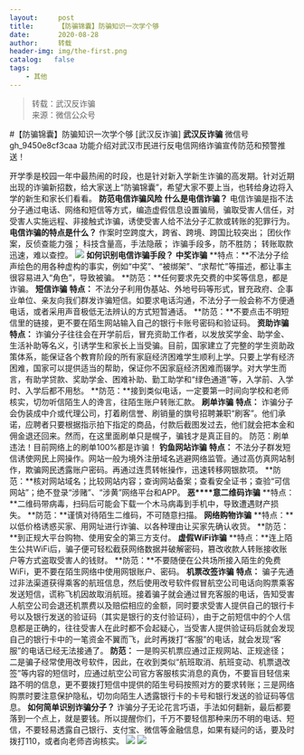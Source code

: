 ```yaml
---
layout:     post
title:      【防骗锦囊】防骗知识一次学个够
date:       2020-08-28
author:     转载
header-img: img/the-first.png
catalog:   false
tags:
    - 其他
---
```


<blockquote><p>转载：武汉反诈骗<br>
来源：微信公众号</p></blockquote>

#【防骗锦囊】防骗知识一次学个够
[武汉反诈骗]
**武汉反诈骗**
微信号gh_9450e8cf3caa
功能介绍对武汉市民进行反电信网络诈骗宣传防范和预警推送！

开学季是校园一年中最热闹的时段，也是针对新入学新生诈骗的高发期。针对近期出现的诈骗新招数，给大家送上“防骗锦囊”，希望大家不要上当，也转给身边将入学的新生和家长们看看。
**防范电信诈骗风险**
**什么是电信诈骗？**
电信诈骗是指不法分子通过电话、网络和短信等方式，编造虚假信息设置骗局，骗取受害人信任，对受害人实施远程、非接触式诈骗，诱使受害人给不法分子汇款或转账的犯罪行为。
**电信诈骗的特点是什么？**
作案时空跨度大，跨省、跨境、跨国比较突出；
团伙作案，反侦查能力强；
科技含量高，手法隐蔽；
诈骗手段多，防不胜防；
转账取款迅速，难以查控。
![]({{site.baseurl}}/postimg/sI3za4NTRVKLdVbYaLOxSZnBaLdxGC6VFJMeEq50AMqpje8RxicfnxtgP6FuH10n4DNPREKWib4twqiaHLQ0L8ia4g.jpeg)
**如何识别电信诈骗手段？**
**中奖诈骗**
**特点：**不法分子绘声绘色的用各种虚构的事实，例如“中奖”、“被绑架”、“求帮忙”等描述，都让事主很容易进入“角色”，导致被骗。
**防范：**任何要求先交费的中奖等信息，都是诈骗。
**短信诈骗**
**特点：**
不法分子利用伪基站、外地号码等形式，冒充政府、企事业单位、亲友向我们群发诈骗短信。如要求电话沟通，不法分子一般会称不方便通电话，或者采用声音极低无法辨认的方式短暂通话。
**防范：**不要点击不明短信里的链接，更不要在陌生网站输入自己的银行卡账号密码和验证码。
**资助诈骗**
**特点：**
诈骗分子往往会在开学前后，冒充资助工作者，以发放奖学金、助学金、生活补助等名义，引诱学生和家长上当受骗。目前，国家建立了完整的学生资助政策体系，能保证各个教育阶段的所有家庭经济困难学生顺利上学。只要上学有经济困难，国家可以提供适当的帮助，保证你不因家庭经济困难而辍学。对大学生而言，有助学贷款、奖助学金、困难补助、勤工助学和“绿色通道”等，入学前、入学时、入学后都不用愁。
**防范：**接到类似电话，一定要第一时间向学校和老师核实，切勿听信陌生人的谗言，往陌生账户转账汇款。
**刷单诈骗**
**特点：**
诈骗分子会伪装成中介或代理公司，打着刷信誉、刷销量的旗号招聘兼职“刷客”。他们承诺，应聘者只要根据指示拍下指定的商品，付款后截图发过去，他们就会把本金和佣金退还回来。然而，在这里面刷单只是幌子，骗钱才是真正目的。
防范：刷单违法！目前网络上的刷单100%都是诈骗！
**钓鱼网站诈骗**
**特点：**
不法分子群发短信诱使网民上网操作。网站一般为境外注册域名逃避网络监管。通过高仿真网站制作，欺骗网民透露账户密码。再通过连贯转帐操作，迅速转移网银款项。
**防范：**核对网站域名；比较网站内容；查询网站备案；查看安全证书；查验“可信网站”；绝不登录“涉赌”、“涉黄”网络平台和APP。
**恶****意二维码诈骗**
**特点：**二维码带病毒，扫码后可能会下载一个木马病毒到手机中，导致遭遇财产损失。
**防范：**谨慎对待陌生二维码，不可随意扫描。
**网络购物诈骗**
**特点：**以低价格诱惑买家、用网址进行诈骗、以各种理由让买家先确认收货。
**防范：**到正规大平台购物、使用安全的第三方支付。
**虚假WiFi诈骗**
**特点：**连上陌生公共WiFi后，骗子便可轻松截获网络数据并破解密码，篡改收款人转账接收账户等方式盗取受害人的钱财。
**防范：**不要随便在公共场所接入陌生的免费WiFi，更不要在陌生网络中使用网银账户、密码。
**机票改签诈骗**
**特点：**
骗子先通过非法渠道获得乘客的航班信息，然后使用改号软件假冒航空公司电话向购票乘客发送短信，谎称飞机因故取消航班。接着骗子就会通过冒充客服的电话，告知受害人航空公司会退还机票费以及赔偿相应的金额，同时要求受害人提供自己的银行卡号以及银行发送的验证码（其实是银行的支付验证码），由于之前短信中的个人信息都是正确的，往往受害人在此时都不会起疑心，当受害人提供验证码后就会发现自己的银行卡中的一笔资金不翼而飞，此时再拨打“客服”的电话，就会发现“客服”的电话已经无法接通了。
**防范：**
一是购买机票应通过正规网站、正规途径；二是骗子经常使用改号软件，因此，在收到类似“航班取消、航班变动、机票退改签”等内容的短信时，应通过航空公司官方客服核实消息的真伪，不要盲目轻信来路不明的信息，更不要拨打短信中提供的陌生号码按照对方的要求转账；三是网络购票时要注意保护隐私，切勿向陌生人透露银行卡的卡号和银行发送的验证码等信息。
**如何简单识别诈骗分子？**
诈骗分子无论花言巧语，手法如何翻新，最后都要落到一个点上，就是要钱。所以提醒你们，千万不要轻信那种来历不明的电话、短信，不要轻易透露自己银行、支付宝、微信等金融信息，如果有疑问的话，要及时拨打110，或者向老师咨询核实。
![]({{site.baseurl}}/postimg/sI3za4NTRVKLdVbYaLOxSZnBaLdxGC6VEm22E6064ibZgVOWujFOt9l9lV2U2X3yev5sQ5aNG2vicZe0nn1qbqJw.jpeg)
![]({{site.baseurl}}/postimg/8wBAcE4t1v7QicpXwCq49LvXmicaFsB7oSOmaNEsE7CJcSdpU60BfDlPwMM5IZZ7CmdfXiazQesUcNcH7Z5OhPFOA.jpeg)
